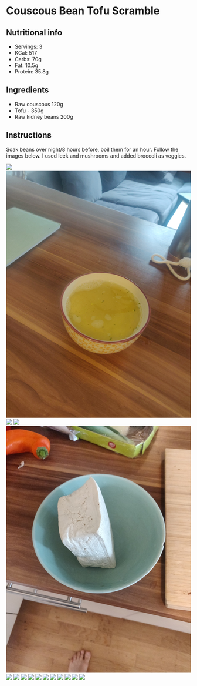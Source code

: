 # Couscous Bean Tofu Scramble

## Nutritional info
- Servings: 3
- KCal: 517
- Carbs: 70g
- Fat: 10.5g
- Protein: 35.8g

## Ingredients
- Raw couscous 120g
- Tofu - 350g
- Raw kidney beans 200g

## Instructions
Soak beans over night/8 hours before, boil them for an hour.
Follow the images below.
I used leek and mushrooms and added broccoli as veggies.


![](01_cous_cous.jpg)
![](02_add_water.jpg)
![](03_couscous_ready.jpg)
![](04_sautee_veggies.jpg)
![](05_block_of_tofu.jpg)
![](06_scramble_it.jpg)
![](07_just_do_it.jpg)
![](08_go_ham.jpg)
![](09_add_it_to_the_pan.jpg)
![](10_season_it.jpg)
![](11_add_beans.jpg)
![](12_add_em.jpg)
![](13_add_couscous.jpg)
![](14_scramble_it.jpg)
![](15_its_prepped.jpg)
![](16_add_brokoli_lol.jpg)
